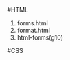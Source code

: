 #HTML
1. forms.html
2. format.html
3. html-forms(g10)

#CSS


<!-- Selector Demo: https://github.com/gSchool/selector-demo
CSS exercises: https://github.com/gSchool/css-exercises
CSS Grid Building: https://github.com/gSchool/css-grid-building
CSS Floats exercises: https://github.com/gSchool/css-floats-exercise
http://learnlayout.com/
http://www.smashingmagazine.com/2009/10/the-mystery-of-css-float-property/
Markdown-table-processor: https


styleguide -->
